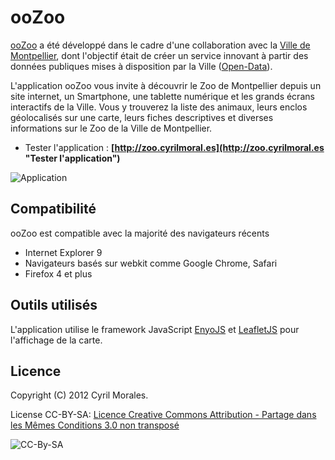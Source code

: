 ﻿ooZoo
=====

[ooZoo](http://zoo.cyrilmoral.es "Tester l'application") a été développé dans le cadre d'une collaboration avec la [Ville de Montpellier](http://montpellier.fr),
dont l'objectif était de créer un service innovant à partir des données publiques mises à disposition
par la Ville ([Open-Data](http://opendata.montpelliernumerique.fr/ "Portail Open-Data de la Ville de Montpellier")).

L'application ooZoo vous invite à découvrir le Zoo de Montpellier depuis un site internet, un Smartphone,
une tablette numérique et les grands écrans interactifs de la Ville.
Vous y trouverez la liste des animaux, leurs enclos géolocalisés sur une carte, leurs fiches descriptives 
et diverses informations sur le Zoo de la Ville de Montpellier.

  - Tester l'application : **[http://zoo.cyrilmoral.es](http://zoo.cyrilmoral.es "Tester l'application")**

![Application](https://bitbucket.org/palmsnipe/ooZoo/raw/a99df1f1569b3b31f1b329583f484554ff43da97/images/captures/application.jpg "Capture de l'application")

## Compatibilité

ooZoo est compatible avec la majorité des navigateurs récents

  - Internet Explorer 9
  - Navigateurs basés sur webkit comme Google Chrome, Safari
  - Firefox 4 et plus

## Outils utilisés

L'application utilise le framework JavaScript [EnyoJS](http://enyojs.com "EnyoJS") et
 [LeafletJS](http://leaflet.com "LeafletJS") pour l'affichage de la carte.

## Licence

Copyright (C) 2012 Cyril Morales.

License CC-BY-SA: [Licence Creative Commons Attribution - Partage dans les Mêmes Conditions 3.0 non transposé](http://creativecommons.org/licenses/by-sa/3.0/deed.fr)

![CC-By-SA](http://i.creativecommons.org/l/by-sa/3.0/88x31.png "Licence Creative Commons")